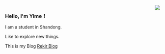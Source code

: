 <img align="right" src="https://github-readme-stats.vercel.app/api?username=YimeLin&show_icons=true&icon_color=0366d6&bg_color=ffffff&hide_title=true&hide=contribs&include_all_commits=true&count_private=true"/>

### Hello, I'm Yime！

I am a student in Shandong.

Like to explore new things.

This is my Blog [Rekir Blog](https://biaobai.name)
